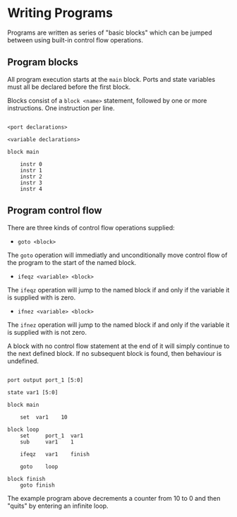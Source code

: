 
# Writing Programs

Programs are written as series of "basic blocks" which can be jumped between
using built-in control flow operations.


## Program blocks

All program execution starts at the `main` block. Ports and state variables
must all be declared before the first block.

Blocks consist of a `block <name>` statement, followed by one or more
instructions. One instruction per line.

```

<port declarations>

<variable declarations>

block main

    instr 0
    instr 1
    instr 2
    instr 3
    instr 4

```


## Program control flow

There are three kinds of control flow operations supplied:

- `goto <block>`

The `goto` operation will immediatly and unconditionally move control flow of
the program to the start of the named block.

- `ifeqz <variable> <block>`

The `ifeqz` operation will jump to the named block if and only if the variable
it is supplied with is zero.

- `ifnez <variable> <block>`

The `ifnez` operation will jump to the named block if and only if the variable
it is supplied with is not zero.

A block with no control flow statement at the end of it will simply continue
to the next defined block. If no subsequent block is found, then behaviour is
undefined.


```

port output port_1 [5:0]

state var1 [5:0]

block main

    set  var1    10

block loop
    set     port_1  var1
    sub     var1    1
    
    ifeqz   var1    finish

    goto    loop

block finish
    goto finish
```

The example program above decrements a counter from 10 to 0 and then "quits"
by entering an infinite loop.

